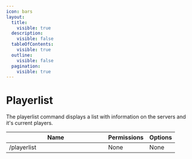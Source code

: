 ```yaml
---
icon: bars
layout:
  title:
    visible: true
  description:
    visible: false
  tableOfContents:
    visible: true
  outline:
    visible: false
  pagination:
    visible: true
---
```


# Playerlist

The playerlist command displays a list with information on the servers and it's current players.

<table><thead><tr><th width="254">Name</th><th>Permissions</th><th>Options</th></tr></thead><tbody><tr><td>/playerlist</td><td>None</td><td>None</td></tr></tbody></table>
